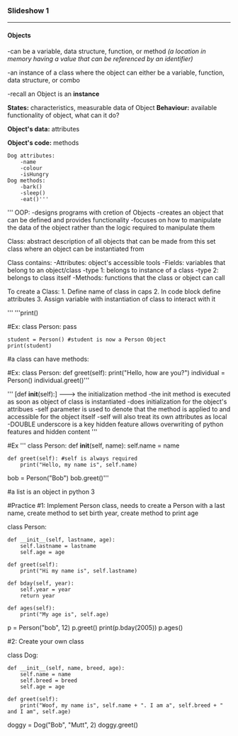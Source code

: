 ### Slideshow 1

---

#### Objects

-can be a variable, data structure, function, or method *(a location in memory having a value that can be referenced by an identifier)*

-an instance of a class where the object can either be a variable, function, data structure, or combo

-recall an Object is an **instance**

**States:** characteristics, measurable data of Object
**Behaviour:** available functionality of object, what can it do? 

**Object's data:** attributes 

**Object's code:** methods


    Dog attributes: 
        -name
        -colour
        -isHungry
    Dog methods:
        -bark()
        -sleep()
        -eat()'''

'''
OOP:
    -designs programs with cretion of Objects
    -creates an object that can be defined and provides functionality
    -focuses on how to manipulate the data of the object rather than the logic required to manipulate them

Class: abstract description of all objects that can be made from this set class where an object can be instantiated from

Class contains: 
    -Attributes: object's accessible tools
    -Fields: variables that belong to an object/class
        -type 1: belongs to instance of a class
        -type 2: belongs to class itself 
    -Methods: functions that the class or object can call

To create a Class:
    1. Define name of class in caps 
    2. In code block define attributes 
    3. Assign variable with instantiation of class to interact with it

''' 
'''print()

#Ex: 
    class Person:
        pass

    student = Person() #student is now a Person Object
    print(student)

#a class can have methods:

#Ex: 
    class Person: 
        def greet(self):
            print("Hello, how are you?")
    individual = Person()
    individual.greet()'''

'''
[def __init__(self):] ---> the initialization method
    -the init method is executed as soon as object of class is instantiated 
    -does initialization for the object's attribues 
    -self parameter is used to denote that the method is applied to and accessible for the object itself 
    -self will also treat its own attributes as local
    -DOUBLE underscore is a key hidden feature allows overwriting of python features and hidden content
'''

#Ex
'''
class Person:
    def __init__(self, name):
        self.name = name

    def greet(self): #self is always required 
        print("Hello, my name is", self.name)

bob = Person("Bob")
bob.greet()'''

#a list is an object in python 3

#Practice
#1: Implement Person class, needs to create a Person with a last name, create method to set birth year, create method to print age 


class Person: 
    
    def __init__(self, lastname, age):
        self.lastname = lastname 
        self.age = age

    def greet(self):
        print("Hi my name is", self.lastname)

    def bday(self, year):
        self.year = year
        return year

    def ages(self):
        print("My age is", self.age)

p = Person("bob", 12)
p.greet()
print(p.bday(2005))
p.ages()

#2: Create your own class

class Dog:

    def __init__(self, name, breed, age):
        self.name = name 
        self.breed = breed 
        self.age = age 

    def greet(self):
        print("Woof, my name is", self.name + ". I am a", self.breed + " and I am", self.age)

doggy = Dog("Bob", "Mutt", 2)
doggy.greet()
